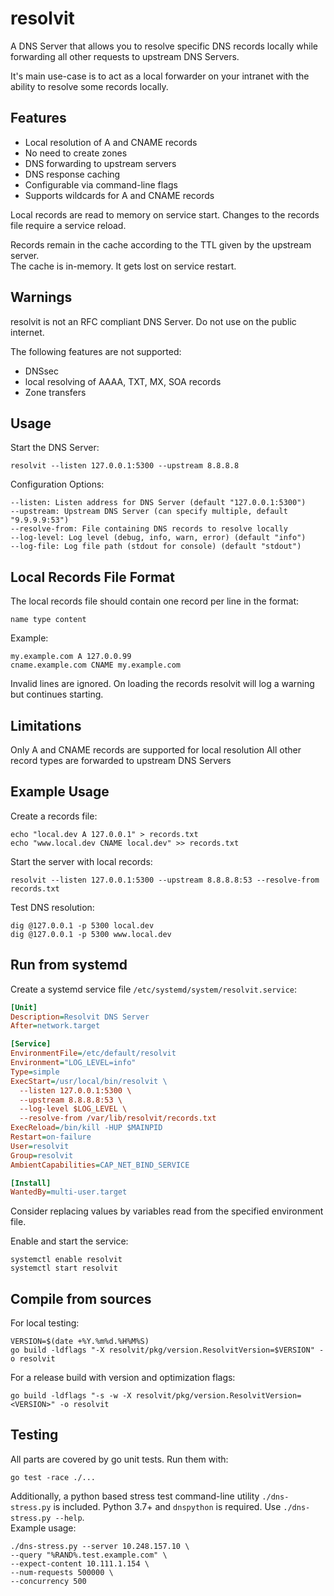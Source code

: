 # resolvit

A DNS Server that allows you to resolve specific DNS records locally while forwarding all other
requests to upstream DNS Servers.

It's main use-case is to act as a local forwarder on your intranet with the ability to resolve
some records locally.

## Features

- Local resolution of A and CNAME records
- No need to create zones
- DNS forwarding to upstream servers
- DNS response caching
- Configurable via command-line flags
- Supports wildcards for A and CNAME records

Local records are read to memory on service start. Changes to the records file require
a service reload.

Records remain in the cache according to the TTL given by the upstream server.  
The cache is in-memory. It gets lost on service restart.

## Warnings

resolvit is not an RFC compliant DNS Server. Do not use on the public internet. 

The following features are not supported:
 - DNSsec
 - local resolving of AAAA, TXT, MX, SOA records
 - Zone transfers

## Usage

Start the DNS Server:

    resolvit --listen 127.0.0.1:5300 --upstream 8.8.8.8

Configuration Options:

```
--listen: Listen address for DNS Server (default "127.0.0.1:5300")
--upstream: Upstream DNS Server (can specify multiple, default "9.9.9.9:53")
--resolve-from: File containing DNS records to resolve locally
--log-level: Log level (debug, info, warn, error) (default "info")
--log-file: Log file path (stdout for console) (default "stdout")
```

## Local Records File Format

The local records file should contain one record per line in the format:

`name type content`

Example:

    my.example.com A 127.0.0.99
    cname.example.com CNAME my.example.com

Invalid lines are ignored. On loading the records resolvit will log a warning but continues starting. 

## Limitations

Only A and CNAME records are supported for local resolution
All other record types are forwarded to upstream DNS Servers

## Example Usage

Create a records file:

    echo "local.dev A 127.0.0.1" > records.txt
    echo "www.local.dev CNAME local.dev" >> records.txt

Start the server with local records:

    resolvit --listen 127.0.0.1:5300 --upstream 8.8.8.8:53 --resolve-from records.txt

Test DNS resolution:

    dig @127.0.0.1 -p 5300 local.dev
    dig @127.0.0.1 -p 5300 www.local.dev

## Run from systemd

Create a systemd service file `/etc/systemd/system/resolvit.service`:

```ini
[Unit]
Description=Resolvit DNS Server
After=network.target

[Service]
EnvironmentFile=/etc/default/resolvit
Environment="LOG_LEVEL=info"
Type=simple
ExecStart=/usr/local/bin/resolvit \
  --listen 127.0.0.1:5300 \
  --upstream 8.8.8.8:53 \
  --log-level $LOG_LEVEL \
  --resolve-from /var/lib/resolvit/records.txt
ExecReload=/bin/kill -HUP $MAINPID
Restart=on-failure
User=resolvit
Group=resolvit
AmbientCapabilities=CAP_NET_BIND_SERVICE

[Install]
WantedBy=multi-user.target
```

Consider replacing values by variables read from the specified environment file.

Enable and start the service:

    systemctl enable resolvit
    systemctl start resolvit

## Compile from sources

For local testing:

    VERSION=$(date +%Y.%m%d.%H%M%S)
    go build -ldflags "-X resolvit/pkg/version.ResolvitVersion=$VERSION" -o resolvit

For a release build with version and optimization flags:

    go build -ldflags "-s -w -X resolvit/pkg/version.ResolvitVersion=<VERSION>" -o resolvit

## Testing

All parts are covered by go unit tests. Run them with:

    go test -race ./...

Additionally, a python based stress test command-line utility `./dns-stress.py` is included.
Python 3.7+ and `dnspython` is required. Use `./dns-stress.py --help`.  
Example usage:

    ./dns-stress.py --server 10.248.157.10 \
    --query "%RAND%.test.example.com" \
    --expect-content 10.111.1.154 \
    --num-requests 500000 \
    --concurrency 500